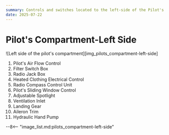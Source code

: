```yaml
---
summary: Controls and switches located to the left-side of the Pilot's compartment.
date: 2025-07-22
---
```


# Pilot's Compartment-Left Side

![Left side of the pilot's compartment][img_pilots_compartment-left-side]

1. Pilot's Air Flow Control
2. Filter Switch Box
3. Radio Jack Box
4. Heated Clothing Electrical Control
5. Radio Compass Control Unit
6. Pilot's Sliding Window Control
7. Adjustable Spotlight
8. Ventilation Inlet
9. Landing Gear
10. Aileron Trim
11. Hydraulic Hand Pump

<!-- links -->
--8<-- "image_list.md:pilots_compartment-left-side"